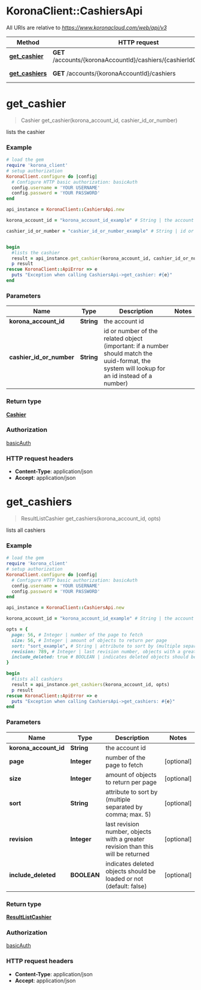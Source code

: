 # KoronaClient::CashiersApi

All URIs are relative to *https://www.koronacloud.com/web/api/v3*

Method | HTTP request | Description
------------- | ------------- | -------------
[**get_cashier**](CashiersApi.md#get_cashier) | **GET** /accounts/{koronaAccountId}/cashiers/{cashierIdOrNumber} | lists the cashier
[**get_cashiers**](CashiersApi.md#get_cashiers) | **GET** /accounts/{koronaAccountId}/cashiers | lists all cashiers


# **get_cashier**
> Cashier get_cashier(korona_account_id, cashier_id_or_number)

lists the cashier



### Example
```ruby
# load the gem
require 'korona_client'
# setup authorization
KoronaClient.configure do |config|
  # Configure HTTP basic authorization: basicAuth
  config.username = 'YOUR USERNAME'
  config.password = 'YOUR PASSWORD'
end

api_instance = KoronaClient::CashiersApi.new

korona_account_id = "korona_account_id_example" # String | the account id

cashier_id_or_number = "cashier_id_or_number_example" # String | id or number of the related object (important: if a number should match the uuid-format, the system will lookup for an id instead of a number)


begin
  #lists the cashier
  result = api_instance.get_cashier(korona_account_id, cashier_id_or_number)
  p result
rescue KoronaClient::ApiError => e
  puts "Exception when calling CashiersApi->get_cashier: #{e}"
end
```

### Parameters

Name | Type | Description  | Notes
------------- | ------------- | ------------- | -------------
 **korona_account_id** | **String**| the account id | 
 **cashier_id_or_number** | **String**| id or number of the related object (important: if a number should match the uuid-format, the system will lookup for an id instead of a number) | 

### Return type

[**Cashier**](Cashier.md)

### Authorization

[basicAuth](../README.md#basicAuth)

### HTTP request headers

 - **Content-Type**: application/json
 - **Accept**: application/json



# **get_cashiers**
> ResultListCashier get_cashiers(korona_account_id, opts)

lists all cashiers



### Example
```ruby
# load the gem
require 'korona_client'
# setup authorization
KoronaClient.configure do |config|
  # Configure HTTP basic authorization: basicAuth
  config.username = 'YOUR USERNAME'
  config.password = 'YOUR PASSWORD'
end

api_instance = KoronaClient::CashiersApi.new

korona_account_id = "korona_account_id_example" # String | the account id

opts = { 
  page: 56, # Integer | number of the page to fetch
  size: 56, # Integer | amount of objects to return per page
  sort: "sort_example", # String | attribute to sort by (multiple separated by comma; max. 5)
  revision: 789, # Integer | last revision number, objects with a greater revision than this will be returned
  include_deleted: true # BOOLEAN | indicates deleted objects should be loaded or not (default: false)
}

begin
  #lists all cashiers
  result = api_instance.get_cashiers(korona_account_id, opts)
  p result
rescue KoronaClient::ApiError => e
  puts "Exception when calling CashiersApi->get_cashiers: #{e}"
end
```

### Parameters

Name | Type | Description  | Notes
------------- | ------------- | ------------- | -------------
 **korona_account_id** | **String**| the account id | 
 **page** | **Integer**| number of the page to fetch | [optional] 
 **size** | **Integer**| amount of objects to return per page | [optional] 
 **sort** | **String**| attribute to sort by (multiple separated by comma; max. 5) | [optional] 
 **revision** | **Integer**| last revision number, objects with a greater revision than this will be returned | [optional] 
 **include_deleted** | **BOOLEAN**| indicates deleted objects should be loaded or not (default: false) | [optional] 

### Return type

[**ResultListCashier**](ResultListCashier.md)

### Authorization

[basicAuth](../README.md#basicAuth)

### HTTP request headers

 - **Content-Type**: application/json
 - **Accept**: application/json



